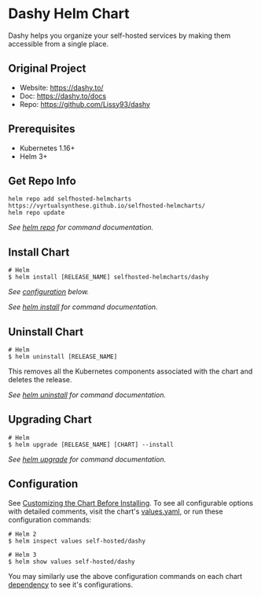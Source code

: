 # Dashy Helm Chart

Dashy helps you organize your self-hosted services by making them accessible from a single place.

## Original Project

+ Website: https://dashy.to/
+ Doc: https://dashy.to/docs
+ Repo: https://github.com/Lissy93/dashy

## Prerequisites

- Kubernetes 1.16+
- Helm 3+

## Get Repo Info

```console
helm repo add selfhosted-helmcharts https://vyrtualsynthese.github.io/selfhosted-helmcharts/
helm repo update
```

_See [helm repo](https://helm.sh/docs/helm/helm_repo/) for command documentation._

## Install Chart

```console
# Helm
$ helm install [RELEASE_NAME] selfhosted-helmcharts/dashy
```

_See [configuration](#configuration) below._

_See [helm install](https://helm.sh/docs/helm/helm_install/) for command documentation._

## Uninstall Chart

```console
# Helm
$ helm uninstall [RELEASE_NAME]
```

This removes all the Kubernetes components associated with the chart and deletes the release.

_See [helm uninstall](https://helm.sh/docs/helm/helm_uninstall/) for command documentation._

## Upgrading Chart

```console
# Helm
$ helm upgrade [RELEASE_NAME] [CHART] --install
```

_See [helm upgrade](https://helm.sh/docs/helm/helm_upgrade/) for command documentation._

## Configuration

See [Customizing the Chart Before Installing](https://helm.sh/docs/intro/using_helm/#customizing-the-chart-before-installing). To see all configurable options with detailed comments, visit the chart's [values.yaml](values.yaml), or run these configuration commands:

```console
# Helm 2
$ helm inspect values self-hosted/dashy

# Helm 3
$ helm show values self-hosted/dashy
```

You may similarly use the above configuration commands on each chart [dependency](#dependencies) to see it's configurations.
